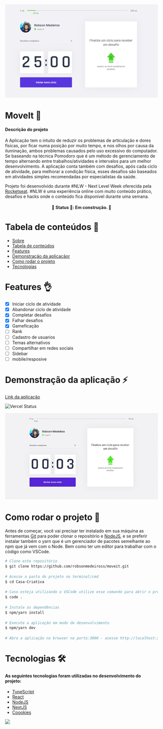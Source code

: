 ![Banner - MoveIt](https://github.com/robsonmedeiross/Assets-git/blob/main/Banner%20-%20moveit.jpg)


MoveIt 
🥇
=================

#### Descrição do projeto

A Aplicação tem o intuito de reduzir os problemas de articulação e dores físicas, por ficar numa posição por muito tempo, e nos olhos por causa da iluminação, ambos problemas causados pelo uso excessivo do computador. Se baseando na técnica Pomodoro que é um método de gerenciamento de tempo alternando entre trabalhos/atividades e intervalos para um melhor desenvolvimento. A aplicação conta também com desafios, após cada ciclo de atividade, para melhorar a condição física, esses desafios são baseados em atividades simples recomendadas por especialistas da saúde.

Projeto foi desenvolvido durante #NLW - Next Level Week oferecida pela [Rocketseat](https://github.com/rocketseat-education). #NLW é uma experiência online com muito conteúdo prático, desafios e hacks onde o conteúdo fica disponível durante uma semana.

<h4 align="center"> 
	🚧 Status 🚀: Em construção. 🚧
</h4>

Tabela de conteúdos 
🏁
=================
<!--ts-->
   * [Sobre](#MoveIt)
   * [Tabela de conteúdos](#tabela-de-conteúdos)
   * [Features](#Features)
   * [Demonstração da aplicaçãor](#Demonstração-da-aplicação)
   * [Como rodar o projeto](#Como-rodar-o-projeto)
   * [Tecnologias](#tecnologias)
<!--te-->

Features 
👌
=================

- [x] Iniciar ciclo de atividade
- [x] Abandonar ciclo de atividade
- [x] Completar desafios
- [x] Falhar desafios
- [x] Gameficação
- [ ] Rank
- [ ] Cadastro de usuarios
- [ ] Temas alternativos
- [ ] Compartilhar em redes sociais
- [ ] Sidebar 
- [ ] mobile/resposive

Demonstração da aplicação 
⚡
=================

<p><a href="https://moveit-robsonmedeiross.vercel.app/" >Link da aplicação</a></p>

![Vercel Status](http://therealsujitk-vercel-badge.vercel.app/?app=therealsujitk-vercel-badge)

![Gif - MoveIt](https://github.com/robsonmedeiross/Assets-git/blob/main/Gif%20-%20move.it.gif)

Como rodar o projeto 
🚀
=================

Antes de começar, você vai precisar ter instalado em sua máquina as ferramentas [Git](https://github.com) para poder clonar o repositório e [NodeJS](https://nodejs.org/en), e se preferir instalar também o yarn que é um gerenciador de pacotes semelhante ao npm que já vem com o Node. Bem como ter um editor para trabalhar com o código como VSCode.

```bash
# Clone este repositório
$ git clone https://github.com/robsonmedeiross/moveit.git

# Acesse a pasta do projeto no terminal/cmd
$ cd Casa-Criativa

# Caso esteja utilizando o VSCode utilize esse comando para abrir o projeto no editor.
$ code .

# Instale as dependências
$ npm/yarn install

# Execute a aplicação em modo de desenvolvimento
$ npm/yarn dev

# Abra a aplicação no browser na porta:3000 - acesse http://localhost:3000
```

Tecnologias 
🛠 
=================

#### As seguintes tecnologias foram utilizadas no desenvolvimento do projeto:
  
- [TypeScript](https://www.typescriptlang.org/)
- [React](https://reactjs.org/)
- [NodeJS](https://nodejs.org/en/)
- [NextJS](https://nextjs.org/)
- [Coookies](https://developer.mozilla.org/pt-BR/docs/Web/HTTP/Cookies)

[<img src="https://img.shields.io/badge/LICENSE-MIT-green" />](https://github.com/robsonmedeiross/moveit/blob/main/LICENSE)

